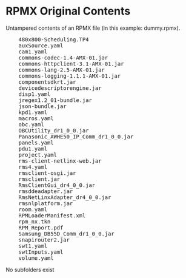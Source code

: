# RPMX Original Contents
Untampered contents of an RPMX file (in this example: dummy.rpmx).

<pre>
    480x800-Scheduling.TP4
    auxSource.yaml
    cam1.yaml
    commons-codec-1.4-AMX-01.jar
    commons-httpclient-3.1-AMX-01.jar
    commons-lang-2.5-AMX-01.jar
    commons-logging-1.1.1-AMX-01.jar
    componentsdkrt.jar
    devicedescriptorengine.jar
    disp1.yaml
    jregex1.2_01-bundle.jar
    json-bundle.jar
    kpd1.yaml
    macros.yaml
    obc.yaml
    OBCUtility_dr1_0_0.jar
    Panasonic_AWHE50_IP_Comm_dr1_0_0.jar
    panels.yaml
    pdu1.yaml
    project.yaml
    rms-client-netlinx-web.jar
    rms4.yaml
    rmsclient-osgi.jar
    rmsclient.jar
    RmsClientGui_dr4_0_0.jar
    rmsddeadapter.jar
    RmsNetLinxAdapter_dr4_0_0.jar
    rmsnlplatform.jar
    room.yaml
    RPMLoaderManifest.xml
    rpm_nx.tkn
    RPM_Report.pdf
    Samsung_DB55D_Comm_dr1_0_0.jar
    snapirouter2.jar
    swt1.yaml
    swtInputs.yaml
    volume.yaml
</pre>
No subfolders exist

